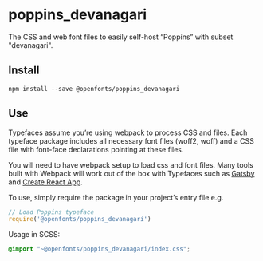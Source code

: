
# poppins_devanagari

The CSS and web font files to easily self-host “Poppins” with subset "devanagari".

## Install

`npm install --save @openfonts/poppins_devanagari`

## Use

Typefaces assume you’re using webpack to process CSS and files. Each typeface
package includes all necessary font files (woff2, woff) and a CSS file with
font-face declarations pointing at these files.

You will need to have webpack setup to load css and font files. Many tools built
with Webpack will work out of the box with Typefaces such as [Gatsby](https://github.com/gatsbyjs/gatsby)
and [Create React App](https://github.com/facebookincubator/create-react-app).

To use, simply require the package in your project’s entry file e.g.

```javascript
// Load Poppins typeface
require('@openfonts/poppins_devanagari')
```

Usage in SCSS:
```scss
@import "~@openfonts/poppins_devanagari/index.css";
```
